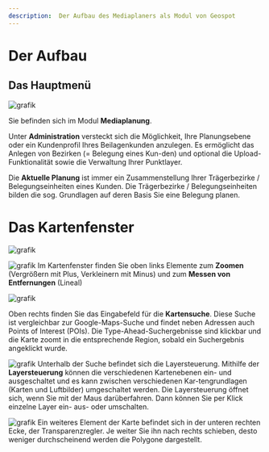 ```yaml
---
description:  Der Aufbau des Mediaplaners als Modul von Geospot
---
```


# Der Aufbau

## Das Hauptmenü ##

![grafik](https://user-images.githubusercontent.com/99329016/230004043-88b6e5fd-2f04-41a4-b3c6-987d23030748.png)

Sie befinden sich im Modul **Mediaplanung**.

Unter **Administration** versteckt sich die Möglichkeit, Ihre Planungsebene oder ein Kundenprofil Ihres Beilagenkunden anzulegen. Es ermöglicht das Anlegen von Bezirken (= Belegung eines Kun-den) und optional die Upload-Funktionalität sowie die Verwaltung Ihrer Punktlayer. 

Die **Aktuelle Planung** ist immer ein Zusammenstellung Ihrer Trägerbezirke / Belegungseinheiten eines Kunden. Die Trägerbezirke / Belegungseinheiten bilden die sog. Grundlagen auf deren Basis Sie eine Belegung planen.

# Das Kartenfenster

![grafik](https://user-images.githubusercontent.com/99329016/230008089-d7800f95-647d-4f60-98b8-f0ba1e062107.png)

![grafik](https://user-images.githubusercontent.com/99329016/230008196-d95d56e5-4ebe-4847-9413-a36b2fbc3e92.png)
Im Kartenfenster finden Sie oben links Elemente zum **Zoomen** (Vergrößern mit Plus, Verkleinern mit Minus) und zum **Messen von Entfernungen** (Lineal)

![grafik](https://user-images.githubusercontent.com/99329016/230008221-7a2f01e7-57d5-41b5-8ada-4b20000c67c6.png)

Oben rechts finden Sie das Eingabefeld für die **Kartensuche**.
Diese Suche ist vergleichbar zur Google-Maps-Suche und findet neben Adressen auch Points of Interest (POIs).
Die Type-Ahead-Suchergebnisse sind klickbar und die Karte zoomt in die entsprechende Region, sobald ein Suchergebnis angeklickt wurde.

![grafik](https://user-images.githubusercontent.com/99329016/230008491-e845c666-8649-417e-998e-2938e4f7d35d.png)
Unterhalb der Suche befindet sich die Layersteuerung. Mithilfe der **Layersteuerung** können die verschiedenen Kartenebenen ein- und ausgeschaltet und es kann zwischen verschiedenen Kar-tengrundlagen (Karten und Luftbilder) umgeschaltet werden.
Die Layersteuerung öffnet sich, wenn Sie mit der Maus darüberfahren. Dann können Sie per Klick einzelne Layer ein- aus- oder umschalten.

![grafik](https://user-images.githubusercontent.com/99329016/230008555-e11b5afa-9554-4850-8ead-5533c61bae82.png)
Ein weiteres Element der Karte befindet sich in der unteren rechten Ecke, der Transparenzregler. Je weiter Sie ihn nach rechts schieben, desto weniger durchscheinend werden die Polygone dargestellt.
